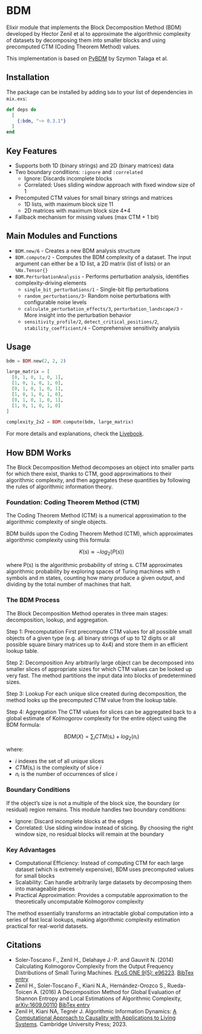 # BDM

Elixir module that implements the Block Decomposition Method (BDM) developed by Hector Zenil et al to approximate the algorithmic complexity of datasets by decomposing them into smaller blocks and using precomputed CTM (Coding Theorem Method) values.

This implementation is based on [PyBDM](http://github.com/sztal/pybdm) by Szymon Talaga et al.

## Installation

The package can be installed by adding `bdm` to your list of dependencies in `mix.exs`:

```elixir
def deps do
  [
    {:bdm, "~> 0.3.1"}
  ]
end
```

## Key Features

* Supports both 1D (binary strings) and 2D (binary matrices) data
* Two boundary conditions: `:ignore` and `:correlated`
  * Ignore: Discards incomplete blocks
  * Correlated: Uses sliding window approach with fixed window size of 1
* Precomputed CTM values for small binary strings and matrices
  * 1D lists, with maximum block size 11
  * 2D matrices with maximum block size 4*4
* Fallback mechanism for missing values (max CTM + 1 bit)

## Main Modules and Functions

* `BDM.new/6` - Creates a new BDM analysis structure
* `BDM.compute/2` - Computes the BDM complexity of a dataset. The input argument can either be a 1D list, a 2D matrix (list of lists) or an `%Nx.Tensor{}`
* `BDM.PerturbationAnalysis` - Performs perturbation analysis, identifies complexity-driving elements
  * `single_bit_perturbations/1` - Single-bit flip perturbations
  * `random_perturbations/3`- Random noise perturbations with configurable noise levels
  * `calculate_perturbation_effects/3`, `perturbation_landscape/3` - More insight into the perturbation behavior
  * `sensitivity_profile/2`, `detect_critical_positions/2`, `stability_coefficient/4` - Comprehensive sensitivity analysis

## Usage

```elixir
bdm = BDM.new(2, 2, 2)

large_matrix = [
  [0, 1, 0, 1, 0, 1],
  [1, 0, 1, 0, 1, 0],
  [0, 1, 0, 1, 0, 1],
  [1, 0, 1, 0, 1, 0],
  [0, 1, 0, 1, 0, 1],
  [1, 0, 1, 0, 1, 0]
]

complexity_2x2 = BDM.compute(bdm, large_matrix)
```

For more details and explanations, check the [Livebook](examples.livemd).

## How BDM Works

The Block Decomposition Method decomposes an object into smaller parts for which there exist, thanks to CTM, good approximations to their algorithmic complexity, and then aggregates these quantities by following the rules of algorithmic information theory.

### Foundation: Coding Theorem Method (CTM)

The Coding Theorem Method (CTM) is a numerical approximation to the algorithmic complexity of single objects.

BDM builds upon the Coding Theorem Method (CTM), which approximates algorithmic complexity using this formula:

$$
K(s) ≈ -log_2(P(s))
$$

where P(s) is the algorithmic probability of string s. CTM approximates algorithmic probability by exploring spaces of Turing machines with n symbols and m states, counting how many produce a given output, and dividing by the total number of machines that halt.

### The BDM Process

The Block Decomposition Method operates in three main stages: decomposition, lookup, and aggregation.

Step 1: Precomputation
First precompute CTM values for all possible small objects of a given type (e.g. all binary strings of up to 12 digits or all possible square binary matrices up to 4x4) and store them in an efficient lookup table.

Step 2: Decomposition
Any arbitrarily large object can be decomposed into smaller slices of appropriate sizes for which CTM values can be looked up very fast. The method partitions the input data into blocks of predetermined sizes.

Step 3: Lookup
For each unique slice created during decomposition, the method looks up the precomputed CTM value from the lookup table.

Step 4: Aggregation
The CTM values for slices can be aggregated back to a global estimate of Kolmogorov complexity for the entire object using the BDM formula:

$$
BDM(X) = \sum_i{CTM(sᵢ) + log_2(nᵢ)}
$$

where:

* $i$ indexes the set of all unique slices
* $CTM(sᵢ)$ is the complexity of slice $i$
* $nᵢ$ is the number of occurrences of slice $i$

### Boundary Conditions

If the object’s size is not a multiple of the block size, the boundary (or residual) region remains. This module handles two boundary conditions:

* Ignore: Discard incomplete blocks at the edges
* Correlated: Use sliding window instead of slicing. By choosing the right window size, no residual blocks will remain at the boundary

### Key Advantages

* Computational Efficiency: Instead of computing CTM for each large dataset (which is extremely expensive), BDM uses precomputed values for small blocks
* Scalability: Can handle arbitrarily large datasets by decomposing them into manageable pieces
* Practical Approximation: Provides a computable approximation to the theoretically uncomputable Kolmogorov complexity

The method essentially transforms an intractable global computation into a series of fast local lookups, making algorithmic complexity estimation practical for real-world datasets.

## Citations

* Soler-Toscano F., Zenil H., Delahaye J.-P. and Gauvrit N. (2014) Calculating Kolmogorov Complexity from the Output Frequency Distributions of Small Turing Machines. [PLoS ONE 9(5): e96223](http://www.plosone.org/article/info%3Adoi%2F10.1371%2Fjournal.pone.0096223). [BibTex entry](https://complexity-calculator.com/BibTex/frequencyBibTex.txt)
* Zenil H., Soler-Toscano F., Kiani N.A., Hernández-Orozco S., Rueda-Toicen A. (2016) A Decomposition Method for Global Evaluation of Shannon Entropy and Local Estimations of Algorithmic Complexity, [arXiv:1609.00110](https://arxiv.org/abs/1609.00110) [BibTex entry](https://complexity-calculator.com/BibTex/bdmBibTex.txt)
* Zenil H, Kiani NA, Tegnér J. Algorithmic Information Dynamics: [A Computational Approach to Causality with Applications to Living Systems](https://www.cambridge.org/core/books/algorithmic-information-dynamics/6ABDAD480E710BAD5180CED0C4822BDB). Cambridge University Press; 2023.

